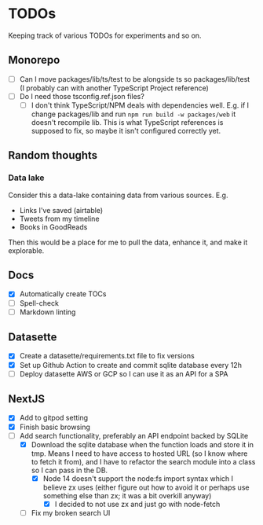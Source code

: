 # TODOs

Keeping track of various TODOs for experiments and so on.

## Monorepo

- [ ] Can I move packages/lib/ts/test to be alongside ts so packages/lib/test (I probably can with another TypeScript Project reference)
- [ ] Do I need those tsconfig.ref.json files?
  - [ ] I don't think TypeScript/NPM deals with dependencies well. E.g. if I change packages/lib and run `npm run build -w packages/web` it doesn't recompile lib. This is what TypeScript references is supposed to fix, so maybe it isn't configured correctly yet.

## Random thoughts

### Data lake

Consider this a data-lake containing data from various sources. E.g.

- Links I've saved (airtable)
- Tweets from my timeline
- Books in GoodReads

Then this would be a place for me to pull the data, enhance it, and make it explorable.

## Docs

- [x] Automatically create TOCs
- [ ] Spell-check
- [ ] Markdown linting

## Datasette

- [x] Create a datasette/requirements.txt file to fix versions
- [x] Set up Github Action to create and commit sqlite database every 12h
- [ ] Deploy datasette AWS or GCP so I can use it as an API for a SPA

## NextJS

- [X] Add to gitpod setting
- [X] Finish basic browsing
- [ ] Add search functionality, preferably an API endpoint backed by SQLite
  - [x] Download the sqlite database when the function loads and store it in tmp. Means I need to have access to hosted URL (so I know where to fetch it from), and I have to refactor the search module into a class so I can pass in the DB.
    - [x] Node 14 doesn't support the node:fs import syntax which I believe zx uses (either figure out how to avoid it or perhaps use something else than zx; it was a bit overkill anyway)
      - [x] I decided to not use zx and just go with node-fetch
  - [ ] Fix my broken search UI
